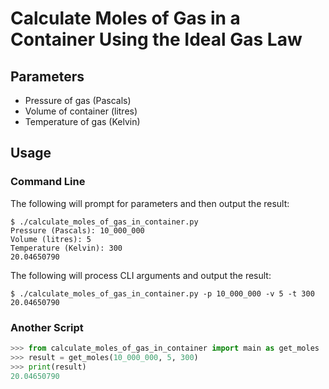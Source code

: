 # Calculate Moles of Gas in a Container Using the Ideal Gas Law

## Parameters

- Pressure of gas (Pascals)
- Volume of container (litres)
- Temperature of gas (Kelvin)

## Usage

### Command Line

The following will prompt for parameters and then output the result:

    $ ./calculate_moles_of_gas_in_container.py
    Pressure (Pascals): 10_000_000
    Volume (litres): 5
    Temperature (Kelvin): 300
    20.04650790

The following will process CLI arguments and output the result:

    $ ./calculate_moles_of_gas_in_container.py -p 10_000_000 -v 5 -t 300
    20.04650790

### Another Script

```python
>>> from calculate_moles_of_gas_in_container import main as get_moles
>>> result = get_moles(10_000_000, 5, 300)
>>> print(result)
20.04650790
```
